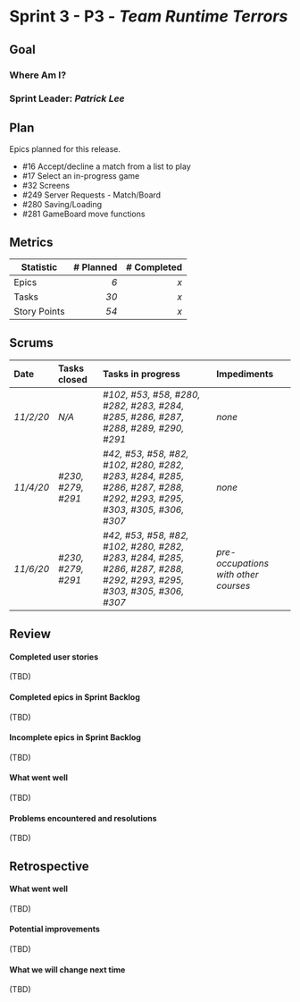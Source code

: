 # Sprint 3 - P3 - *Team Runtime Terrors*

## Goal

### Where Am I?
### Sprint Leader: *Patrick Lee*
## Plan

Epics planned for this release.

* #16 Accept/decline a match from a list to play 
* #17 Select an in-progress game
* #32 Screens
* #249 Server Requests - Match/Board
* #280 Saving/Loading
* #281 GameBoard move functions


## Metrics

| Statistic | # Planned | # Completed |
| --- | ---: | ---: |
| Epics | *6* | *x* |
| Tasks |  *30*   | *x* | 
| Story Points |  *54*  | *x* | 


## Scrums

| Date | Tasks closed  | Tasks in progress | Impediments |
| :--- | :--- | :--- | :--- |
| *11/2/20* | *N/A* | *#102, #53, #58, #280, #282, #283, #284, #285, #286, #287, #288, #289, #290, #291* | *none* |
| *11/4/20* | *#230, #279, #291* | *#42, #53, #58, #82, #102, #280, #282, #283, #284, #285, #286, #287, #288, #292, #293, #295, #303, #305, #306, #307* | *none* |
| *11/6/20* | *#230, #279, #291* | *#42, #53, #58, #82, #102, #280, #282, #283, #284, #285, #286, #287, #288, #292, #293, #295, #303, #305, #306, #307* | *pre-occupations with other courses* |

## Review

#### Completed user stories
(TBD)

#### Completed epics in Sprint Backlog 
(TBD)

#### Incomplete epics in Sprint Backlog 
(TBD)

#### What went well
(TBD)

#### Problems encountered and resolutions
(TBD)

## Retrospective

#### What went well
(TBD)

#### Potential improvements
(TBD)

#### What we will change next time
(TBD)
